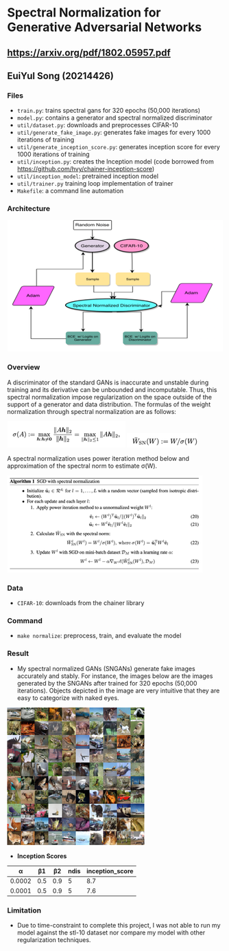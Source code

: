 # Spectral Normalization for Generative Adversarial Networks
## https://arxiv.org/pdf/1802.05957.pdf
## EuiYul Song (20214426)

### Files
* ```train.py```: trains spectral gans for 320 epochs (50,000 iterations)
* ```model.py```: contains a generator and spectral normalized discriminator
* ```util/dataset.py```: downloads and preprocesses CIFAR-10
* ```util/generate_fake_image.py```: generates fake images for every 1000 iterations of training
* ```util/generate_inception_score.py```: generates inception score for every 1000 iterations of training
* ```util/inception.py```: creates the Inception model (code borrowed from https://github.com/hvy/chainer-inception-score)
* ```util/inception_model```: pretrained inception model 
* ```util/trainer.py``` training loop implementation of trainer
* ```Makefile```: a command line automation
### Architecture
![](images/architecture.png)

### Overview
A discriminator of the standard GANs is inaccurate and unstable during training and its derivative can be unbounded and incomputable. Thus, this spectral normalization impose regularization on the space outside of the support of a generator and data distribution. The formulas of the weight normalization through spectral normalization are as follows:

![](images/img.png)
![](images/img_1.png)

A spectral normalization uses power iteration method below and approximation of the spectral norm to estimate σ(W).

![](images/img_2.png)

### Data
* ```CIFAR-10```: downloads from the chainer library

### Command
* ```make normalize```: preprocess, train, and evaluate the model

### Result

* My spectral normalized GANs (SNGANs) generate fake images accurately and stably. For instance, the images below are the images generated by the SNGANs after trained for 320 epochs (50,000 iterations). Objects depicted in the image are very intuitive that they are easy to categorize with naked eyes.

![](images/result.png)


* **Inception Scores**

α | β1 | β2 | ndis | inception_score |
--- | --- | --- | --- | --- |
0.0002 | 0.5 | 0.9 | 5 | 8.7 |
0.0001 | 0.5 | 0.9 | 5 | 7.6 |

### Limitation
* Due to time-constraint to complete this project, I was not able to run my model against the stl-10 dataset nor compare my model with other regularization techniques.
